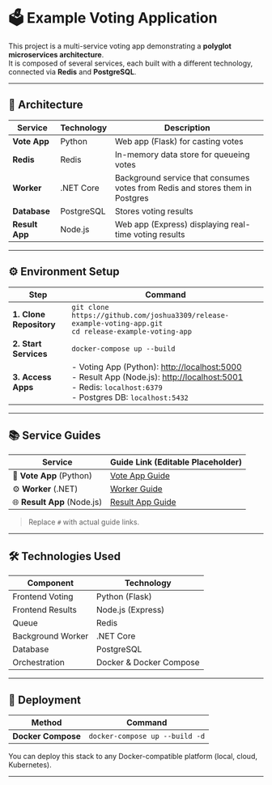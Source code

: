 # 🗳️ Example Voting Application

This project is a multi-service voting app demonstrating a **polyglot microservices architecture**.  
It is composed of several services, each built with a different technology, connected via **Redis** and **PostgreSQL**.

---

## 📐 Architecture

| Service         | Technology | Description                                                                 |
|-----------------|------------|-----------------------------------------------------------------------------|
| **Vote App**    | Python     | Web app (Flask) for casting votes                                           |
| **Redis**       | Redis      | In-memory data store for queueing votes                                     |
| **Worker**      | .NET Core  | Background service that consumes votes from Redis and stores them in Postgres |
| **Database**    | PostgreSQL | Stores voting results                                                       |
| **Result App**  | Node.js    | Web app (Express) displaying real-time voting results                       |

---

## ⚙️ Environment Setup

| Step | Command                                                                                  |
|------|------------------------------------------------------------------------------------------|
| **1. Clone Repository** | `git clone https://github.com/joshua3309/release-example-voting-app.git` <br> `cd release-example-voting-app` |
| **2. Start Services**   | `docker-compose up --build`                                           |
| **3. Access Apps**      | - Voting App (Python): [http://localhost:5000](http://localhost:5000) <br> - Result App (Node.js): [http://localhost:5001](http://localhost:5001) <br> - Redis: `localhost:6379` <br> - Postgres DB: `localhost:5432` |

---

## 📚 Service Guides

| Service         | Guide Link (Editable Placeholder) |
|-----------------|------------------------------------|
| 🐍 **Vote App** (Python) | [Vote App Guide](#) |
| ⚙️ **Worker** (.NET)     | [Worker Guide](#)   |
| 🌐 **Result App** (Node.js) | [Result App Guide](#) |

> Replace `#` with actual guide links.

---

## 🛠️ Technologies Used

| Component   | Technology |
|-------------|------------|
| Frontend Voting | Python (Flask) |
| Frontend Results | Node.js (Express) |
| Queue       | Redis |
| Background Worker | .NET Core |
| Database    | PostgreSQL |
| Orchestration | Docker & Docker Compose |

---

## 🚀 Deployment

| Method | Command |
|--------|---------|
| **Docker Compose** | `docker-compose up --build -d` |

You can deploy this stack to any Docker-compatible platform (local, cloud, Kubernetes).

---

